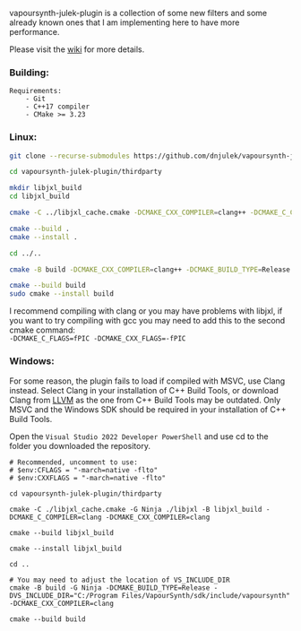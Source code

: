 vapoursynth-julek-plugin is a collection of some new filters and some already known ones that I am implementing here to have more performance.

Please visit the [wiki](https://github.com/dnjulek/vapoursynth-julek-plugin/wiki) for more details.

### Building:

```
Requirements:
    - Git
    - C++17 compiler
    - CMake >= 3.23
```
### Linux:
```bash
git clone --recurse-submodules https://github.com/dnjulek/vapoursynth-julek-plugin

cd vapoursynth-julek-plugin/thirdparty

mkdir libjxl_build
cd libjxl_build

cmake -C ../libjxl_cache.cmake -DCMAKE_CXX_COMPILER=clang++ -DCMAKE_C_COMPILER=clang -G Ninja ../libjxl

cmake --build .
cmake --install .

cd ../..

cmake -B build -DCMAKE_CXX_COMPILER=clang++ -DCMAKE_BUILD_TYPE=Release -G Ninja

cmake --build build
sudo cmake --install build
```

I recommend compiling with clang or you may have problems with libjxl, if you want to try compiling with gcc you may need to add this to the second cmake command:\
``-DCMAKE_C_FLAGS=fPIC -DCMAKE_CXX_FLAGS=-fPIC``
### Windows:
For some reason, the plugin fails to load if compiled with MSVC, use Clang instead. Select Clang in your installation of C++ Build Tools, or download Clang from [LLVM](https://github.com/llvm/llvm-project/releases) as the one from C++ Build Tools may be outdated. Only MSVC and the Windows SDK should be required in your installation of C++ Build Tools.

Open the ``Visual Studio 2022 Developer PowerShell`` and use cd to the folder you downloaded the repository.
```pwsh
# Recommended, uncomment to use:
# $env:CFLAGS = "-march=native -flto"
# $env:CXXFLAGS = "-march=native -flto"

cd vapoursynth-julek-plugin/thirdparty

cmake -C ./libjxl_cache.cmake -G Ninja ./libjxl -B libjxl_build -DCMAKE_C_COMPILER=clang -DCMAKE_CXX_COMPILER=clang

cmake --build libjxl_build

cmake --install libjxl_build

cd ..

# You may need to adjust the location of VS_INCLUDE_DIR
cmake -B build -G Ninja -DCMAKE_BUILD_TYPE=Release -DVS_INCLUDE_DIR="C:/Program Files/VapourSynth/sdk/include/vapoursynth" -DCMAKE_CXX_COMPILER=clang

cmake --build build
```

